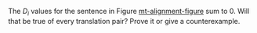 

The $D_i$ values for the sentence in
Figure <a class="insideBookFigRef" target="_blank" href="https://simoncarrignon.github.io/aima-exercises/figures/mt-alignment-figure.png">mt-alignment-figure</a> sum to 0. Will that be true
of every translation pair? Prove it or give a counterexample.
